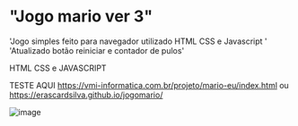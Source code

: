 # "Jogo mario ver 3"
'Jogo simples feito para navegador utilizado HTML CSS e Javascript ' 
'Atualizado botão reiniciar e contador de pulos'

HTML CSS e JAVASCRIPT

TESTE AQUI 
https://vmi-informatica.com.br/projeto/mario-eu/index.html  ou   https://erascardsilva.github.io/jogomario/

![image](https://user-images.githubusercontent.com/70297459/216674587-4a4141ed-a2a6-4b81-ad38-9eb753e28273.png)

